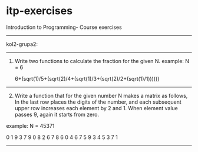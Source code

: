 # itp-exercises
Introduction to Programming- Course exercises

***************************************************************************
kol2-grupa2:
___________________________________________________________________________

1. Write two functions to calculate the fraction for the given N.
      example: N = 6
      
      6+(sqrt(1)/5+(sqrt(2)/4+(sqrt(1)/3+(sqrt(2)/2+(sqrt(1)/1))))))
___________________________________________________________________________

2. Write a function that for the given number N makes a matrix as follows, 
In the last row places the digits of the number, and each subsequent upper
row increases each element by 2 and 1. When element value passes 9, again
it starts from zero.

example: N = 45371

0 1 9 3 7
9 0 8 2 6
7 8 6 0 4
6 7 5 9 3
4 5 3 7 1

____________________________________________________________________________
